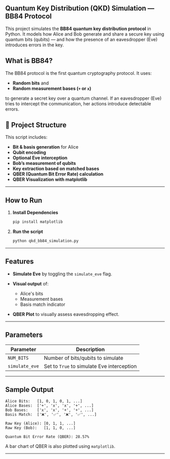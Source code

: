 ## Quantum Key Distribution (QKD) Simulation — BB84 Protocol

This project simulates the **BB84 quantum key distribution protocol** in Python. It models how Alice and Bob generate and share a secure key using quantum bits (qubits) — and how the presence of an eavesdropper (Eve) introduces errors in the key.

## What is BB84?

The BB84 protocol is the first quantum cryptography protocol. It uses:

* **Random bits** and
* **Random measurement bases (`+` or `x`)**

to generate a secret key over a quantum channel. If an eavesdropper (Eve) tries to intercept the communication, her actions introduce detectable errors.

## 📁 Project Structure

This script includes:

* **Bit & basis generation** for Alice
* **Qubit encoding**
* **Optional Eve interception**
* **Bob’s measurement of qubits**
* **Key extraction based on matched bases**
* **QBER (Quantum Bit Error Rate) calculation**
* **QBER Visualization with matplotlib**

---

## How to Run

1. **Install Dependencies**

   ```bash
   pip install matplotlib
   ```

2. **Run the script**

   ```bash
   python qkd_bb84_simulation.py
   ```

---

##  Features

* **Simulate Eve** by toggling the `simulate_eve` flag.
* **Visual output** of:

  * Alice's bits
  * Measurement bases
  * Basis match indicator
* **QBER Plot** to visually assess eavesdropping effect.

---

## Parameters

| Parameter      | Description                                |
| -------------- | ------------------------------------------ |
| `NUM_BITS`     | Number of bits/qubits to simulate          |
| `simulate_eve` | Set to `True` to simulate Eve interception |

---

## Sample Output

```
Alice Bits:   [1, 0, 1, 0, 1, ...]
Alice Bases:  ['+', 'x', 'x', '+', ...]
Bob Bases:    ['x', 'x', '+', '+', ...]
Basis Match:  ['❌', '✅', '❌', '✅', ...]

Raw Key (Alice): [0, 1, 1, ...]
Raw Key (Bob):   [1, 1, 0, ...]

Quantum Bit Error Rate (QBER): 28.57%
```

A bar chart of QBER is also plotted using `matplotlib`.

---





